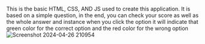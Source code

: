 This is the basic HTML, CSS, AND JS used to create this application. It is based on a simple question, in the end, you can check your score as well as the whole answer and instance when you click the option it will indicate that green color for the correct option and the red color for the wrong option
![Screenshot 2024-04-26 210954](https://github.com/sonu9172/quiz/assets/113236734/ebc53645-ca01-4636-a5a6-58212031e7d6)
